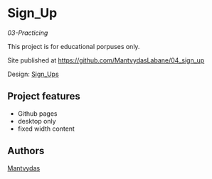 # Sign_Up

_03-Practicing_

This project is for educational porpuses only.

Site published at https://github.com/MantvydasLabane/04_sign_up

Design: [Sign_Ups](https://cdn.discordapp.com/attachments/850245533838868480/850246368214908970/day1dr.png)

## Project features

- Github pages
- desktop only
- fixed width content

## Authors

[Mantvydas](https://github.com/MantvydasLabane)